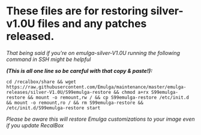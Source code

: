 # These files are for restoring silver-v1.0U files and any patches released.

*That being said if you're on emulga-silver-V1.0U running the following command in SSH might be helpful*

_**(This is all one line so be careful with that copy & paste!):**_

`cd /recalbox/share && wget https://raw.githubusercontent.com/Emulga/maintenance/master/emulga-releases/silver-V1.0U/S99emulga-restore && chmod a+rx S99emulga-restore && mount -o remount,rw / && cp S99emulga-restore /etc/init.d && mount -o remount,ro / && rm S99emulga-restore && /etc/init.d/S99emulga-restore start`

_Please be aware this will restore Emulga customizations to your image even if you update RecalBox_